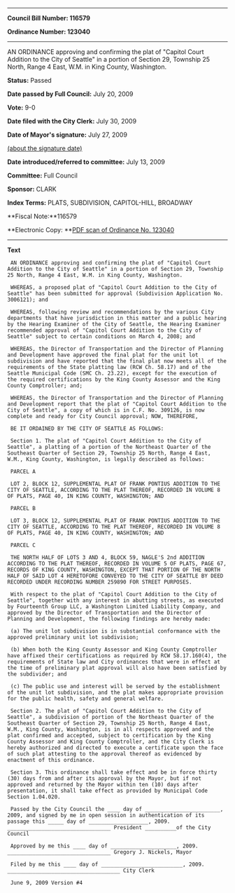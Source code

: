 

********

**Council Bill Number: 116579**
   
**Ordinance Number: 123040**
********

 AN ORDINANCE approving and confirming the plat of "Capitol Court Addition to the City of Seattle" in a portion of Section 29, Township 25 North, Range 4 East, W.M. in King County, Washington.

**Status:** Passed
   
**Date passed by Full Council:** July 20, 2009
   
**Vote:** 9-0
   
**Date filed with the City Clerk:** July 30, 2009
   
**Date of Mayor's signature:** July 27, 2009
   
[(about the signature date)](/~public/approvaldate.htm)
   
   
   
**Date introduced/referred to committee:** July 13, 2009
   
**Committee:** Full Council
   
**Sponsor:** CLARK
   
   
**Index Terms:** PLATS, SUBDIVISION, CAPITOL-HILL, BROADWAY

**Fiscal Note:**116579

**Electronic Copy: **[PDF scan of Ordinance No. 123040](/~archives/Ordinances/Ord_123040.pdf)

********

**Text**
   
```
 AN ORDINANCE approving and confirming the plat of "Capitol Court Addition to the City of Seattle" in a portion of Section 29, Township 25 North, Range 4 East, W.M. in King County, Washington.

 WHEREAS, a proposed plat of "Capitol Court Addition to the City of Seattle" has been submitted for approval (Subdivision Application No. 3006121); and

 WHEREAS, following review and recommendations by the various City departments that have jurisdiction in this matter and a public hearing by the Hearing Examiner of the City of Seattle, the Hearing Examiner recommended approval of "Capitol Court Addition to the City of Seattle" subject to certain conditions on March 4, 2008; and

 WHEREAS, the Director of Transportation and the Director of Planning and Development have approved the final plat for the unit lot subdivision and have reported that the final plat now meets all of the requirements of the State platting law (RCW Ch. 58.17) and of the Seattle Municipal Code (SMC Ch. 23.22), except for the execution of the required certifications by the King County Assessor and the King County Comptroller; and;

 WHEREAS, the Director of Transportation and the Director of Planning and Development report that the plat of "Capitol Court Addition to the City of Seattle", a copy of which is in C.F. No. 309126, is now complete and ready for City Council approval; NOW, THEREFORE,

 BE IT ORDAINED BY THE CITY OF SEATTLE AS FOLLOWS:

 Section 1. The plat of "Capitol Court Addition to the City of Seattle", a platting of a portion of the Northeast Quarter of the Southeast Quarter of Section 29, Township 25 North, Range 4 East, W.M., King County, Washington, is legally described as follows:

 PARCEL A

 LOT 2, BLOCK 12, SUPPLEMENTAL PLAT OF FRANK PONTIUS ADDITION TO THE CITY OF SEATTLE, ACCORDING TO THE PLAT THEREOF, RECORDED IN VOLUME 8 OF PLATS, PAGE 40, IN KING COUNTY, WASHINGTON; AND

 PARCEL B

 LOT 3, BLOCK 12, SUPPLEMENTAL PLAT OF FRANK PONTIUS ADDITION TO THE CITY OF SEATTLE, ACCORDING TO THE PLAT THEREOF, RECORDED IN VOLUME 8 OF PLATS, PAGE 40, IN KING COUNTY, WASHINGTON; AND

 PARCEL C

 THE NORTH HALF OF LOTS 3 AND 4, BLOCK 59, NAGLE'S 2nd ADDITION ACCORDING TO THE PLAT THEREOF, RECORDED IN VOLUME 5 OF PLATS, PAGE 67, RECORDS OF KING COUNTY, WASHINGTON, EXCEPT THAT PORTION OF THE NORTH HALF OF SAID LOT 4 HERETOFORE CONVEYED TO THE CITY OF SEATTLE BY DEED RECORDED UNDER RECORDING NUMBER 259890 FOR STREET PURPOSES.

 With respect to the plat of "Capitol Court Addition to the City of Seattle", together with any interest in abutting streets, as executed by Fourteenth Group LLC, a Washington Limited Liability Company, and approved by the Director of Transportation and the Director of Planning and Development, the following findings are hereby made:

 (a) The unit lot subdivision is in substantial conformance with the approved preliminary unit lot subdivision;

 (b) When both the King County Assessor and King County Comptroller have affixed their certifications as required by RCW 58.17.160(4), the requirements of State law and City ordinances that were in effect at the time of preliminary plat approval will also have been satisfied by the subdivider; and

 (c) The public use and interest will be served by the establishment of the unit lot subdivision, and the plat makes appropriate provision for the public health, safety and general welfare.

 Section 2. The plat of "Capitol Court Addition to the City of Seattle", a subdivision of portion of the Northeast Quarter of the Southeast Quarter of Section 29, Township 25 North, Range 4 East, W.M., King County, Washington, is in all respects approved and the plat confirmed and accepted, subject to certification by the King County Assessor and King County Comptroller, and the City Clerk is hereby authorized and directed to execute a certificate upon the face of such plat attesting to the approval thereof as evidenced by enactment of this ordinance.

 Section 3. This ordinance shall take effect and be in force thirty (30) days from and after its approval by the Mayor, but if not approved and returned by the Mayor within ten (10) days after presentation, it shall take effect as provided by Municipal Code Section 1.04.020.

 Passed by the City Council the ____ day of ________________________, 2009, and signed by me in open session in authentication of its passage this _____ day of ___________________, 2009. _________________________________ President __________of the City Council

 Approved by me this ____ day of _____________________, 2009. _________________________________ Gregory J. Nickels, Mayor

 Filed by me this ____ day of __________________________, 2009. ____________________________________ City Clerk

 June 9, 2009 Version #4

```
